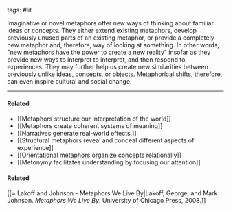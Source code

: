 tags: #lit 

Imaginative or novel metaphors offer new ways of thinking about familiar ideas or concepts. They either extend existing metaphors, develop previously unused parts of an existing metaphor, or provide a completely new metaphor and, therefore, way of looking at something. In other words, "new metaphors have the power to create a new reality" insofar as they provide new ways to interpret to interpret, and then respond to, experiences. They may further help us create new similarities between previously unlike ideas, concepts, or objects. Metaphorical shifts, therefore, can even inspire cultural and social change.

---
#### Related
- [[Metaphors structure our interpretation of the world]]
- [[Metaphors create coherent systems of meaning]]
- [[Narratives generate real-world effects.]]
- [[Structural metaphors reveal and conceal different aspects of experience]]
- [[Orientational metaphors organize concepts relationally]]
- [[Metonymy facilitates understanding by focusing our attention]]

#### Related
[[≈ Lakoff and Johnson - Metaphors We Live By|Lakoff, George, and Mark Johnson. *Metaphors We Live By*. University of Chicago Press, 2008.]]
